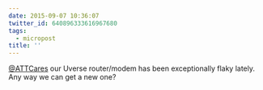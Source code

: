 ```yaml
---
date: 2015-09-07 10:36:07
twitter_id: 640896333616967680
tags:
  - micropost
title: ''
---
```


[@ATTCares](https://twitter.com/ATTCares) our Uverse router/modem has been exceptionally flaky lately. Any way we can get a new one?

